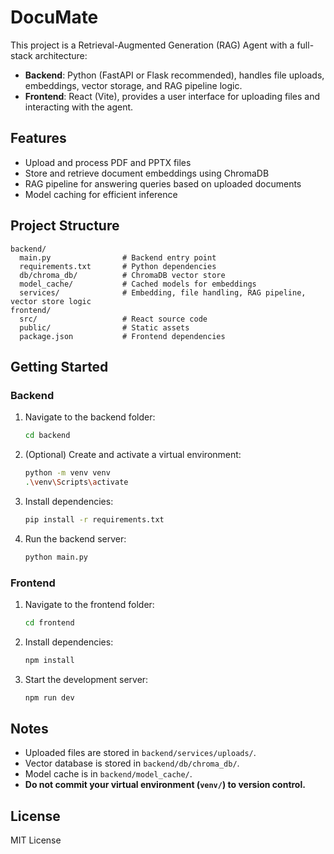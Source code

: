 # DocuMate

This project is a Retrieval-Augmented Generation (RAG) Agent with a full-stack architecture:

- **Backend**: Python (FastAPI or Flask recommended), handles file uploads, embeddings, vector storage, and RAG pipeline logic.
- **Frontend**: React (Vite), provides a user interface for uploading files and interacting with the agent.

## Features

- Upload and process PDF and PPTX files
- Store and retrieve document embeddings using ChromaDB
- RAG pipeline for answering queries based on uploaded documents
- Model caching for efficient inference

## Project Structure

```
backend/
  main.py                # Backend entry point
  requirements.txt       # Python dependencies
  db/chroma_db/          # ChromaDB vector store
  model_cache/           # Cached models for embeddings
  services/              # Embedding, file handling, RAG pipeline, vector store logic
frontend/
  src/                   # React source code
  public/                # Static assets
  package.json           # Frontend dependencies
```

## Getting Started

### Backend

1. Navigate to the backend folder:
   ```sh
   cd backend
   ```
2. (Optional) Create and activate a virtual environment:
   ```sh
   python -m venv venv
   .\venv\Scripts\activate
   ```
3. Install dependencies:
   ```sh
   pip install -r requirements.txt
   ```
4. Run the backend server:
   ```sh
   python main.py
   ```

### Frontend

1. Navigate to the frontend folder:
   ```sh
   cd frontend
   ```
2. Install dependencies:
   ```sh
   npm install
   ```
3. Start the development server:
   ```sh
   npm run dev
   ```

## Notes

- Uploaded files are stored in `backend/services/uploads/`.
- Vector database is stored in `backend/db/chroma_db/`.
- Model cache is in `backend/model_cache/`.
- **Do not commit your virtual environment (`venv/`) to version control.**

## License

MIT License
